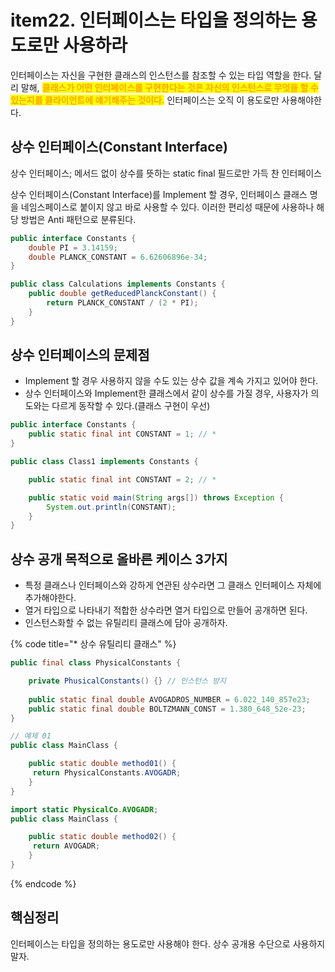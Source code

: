 # item22. 인터페이스는 타입을 정의하는 용도로만 사용하라

인터페이스는 자신을 구현한 클래스의 인스턴스를 참조할 수 있는 타입 역할을 한다. 달리 말해, <mark style="color:orange;">**클래스가 어떤 인터페이스를 구현한다는 것은 자신의 인스턴스로 무엇을 할 수 있는지를 클라이언트에 얘기해주는 것이다.**</mark> 인터페이스는 오직 이 용도로만 사용해야한다.&#x20;

## 상수 인터페이스(Constant Interface)

상수 인터페이스; 메서드 없이 상수를 뜻하는 static final 필드로만 가득 찬 인터페이스



상수 인터페이스(Constant Interface)를 Implement 할 경우, 인터페이스 클래스 명을 네임스페이스로 붙이지 않고 바로 사용할 수 있다. 이러한 편리성 때문에 사용하나 해당 방법은  Anti 패턴으로 분류된다.

```java
public interface Constants {
    double PI = 3.14159;
    double PLANCK_CONSTANT = 6.62606896e-34;
}

public class Calculations implements Constants {
    public double getReducedPlanckConstant() {
        return PLANCK_CONSTANT / (2 * PI);
    }
}
```

## 상수 인터페이스의 문제점

* Implement 할 경우 사용하지 않을 수도 있는 상수 값을 계속 가지고 있어야 한다.&#x20;
* 상수 인터페이스와 Implement한 클래스에서 같이 상수를 가질 경우, 사용자가 의도와는 다르게 동작할 수 있다.(클래스 구현이 우선)

```java
public interface Constants {
    public static final int CONSTANT = 1; // *
}

public class Class1 implements Constants {

    public static final int CONSTANT = 2; // *

    public static void main(String args[]) throws Exception {
        System.out.println(CONSTANT);
    }
}
```

## 상수 공개 목적으로 올바른 케이스 3가지

* 특정 클래스나 인터페이스와 강하게 연관된 상수라면 그 클래스 인터페이스 자체에 추가해야한다.&#x20;
* 열거 타입으로 나타내기 적합한 상수라면 열거 타입으로 만들어 공개하면 된다.
* 인스턴스화할 수 없는 유틸리티 클래스에 담아 공개하자.

{% code title="* 상수 유틸리티 클래스" %}
```java
public final class PhysicalConstants {

    private PhusicalConstants() {} // 인스턴스 방지
    
    public static final double AVOGADROS_NUMBER = 6.022_140_857e23;
    public static final double BOLTZMANN_CONST = 1.380_648_52e-23;
}

// 예제 01
public class MainClass {

    public static double method01() {
     return PhysicalConstants.AVOGADR; 
    }
}

import static PhysicalCo.AVOGADR;
public class MainClass {

    public static double method02() {
     return AVOGADR; 
    }
}
```
{% endcode %}

## 핵심정리

인터페이스는 타입을 정의하는 용도로만 사용해야 한다. 상수 공개용 수단으로 사용하지 말자.&#x20;



